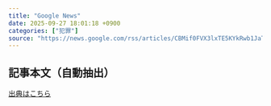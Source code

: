 ```yaml
---
title: "Google News"
date: 2025-09-27 18:01:18 +0900
categories: ["犯罪"]
source: "https://news.google.com/rss/articles/CBMif0FVX3lxTE5KYkRwb1JaTmJqQUlpNVpuQmlOWWNoNURULV9zS0YxVUZrSWJQMWpQYmRYQ3d3UUY3SmxfME5jeFZodkpiaW9YWklJaURqVWEzX3JlZTV1emhHZ1VnbERwNE4ySlg4bmxrR0NtVC1UbHkzVmxnMk5UUnJ5T1NDRG8?oc=5"
---
```


## 記事本文（自動抽出）
<body class="y0K44d EA71Tc" id="readabilityBody"></body>

[出典はこちら](https://news.google.com/rss/articles/CBMif0FVX3lxTE5KYkRwb1JaTmJqQUlpNVpuQmlOWWNoNURULV9zS0YxVUZrSWJQMWpQYmRYQ3d3UUY3SmxfME5jeFZodkpiaW9YWklJaURqVWEzX3JlZTV1emhHZ1VnbERwNE4ySlg4bmxrR0NtVC1UbHkzVmxnMk5UUnJ5T1NDRG8?oc=5)
